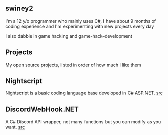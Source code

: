 ## swiney2

I'm a 12 y/o programmer who mainly uses C#, I have about 9 months of coding experience and I'm experimenting with new projects every day

I also dabble in game hacking and game-hack-development


## Projects

My open source projects, listed in order of how much I like them 

## Nightscript

Nightscript is a basic coding language base developed in C# ASP.NET.
[src](https://github.com/swiney-2/nightscript)

## DiscordWebHook.NET

A C# Discord API wrapper, not many functions but you can modify as you want. [src](https://github.com/swiney-2/DiscordWebHook.NET)
